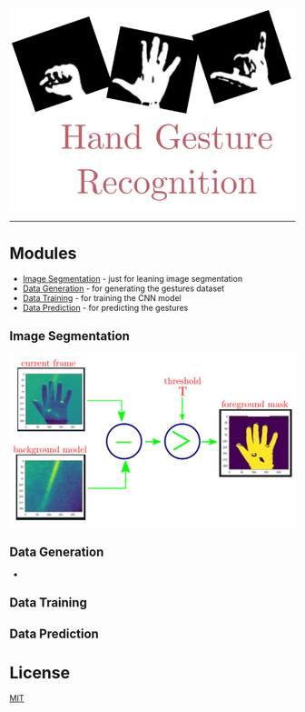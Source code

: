 <p align="center">
    <img src="img/main.svg" />
</p>

---

# Modules

- [Image Segmentation](./image_segimentation.ipynb) - just for leaning image segmentation
- [Data Generation](./data_generation.ipynb) - for generating the gestures dataset
- [Data Training](./data_training.ipynb) - for training the CNN model
- [Data Prediction](./data_predict.ipynb) - for predicting the gestures

## Image Segmentation

<p align="center">
    <img src="img/segmentation.svg" />
</p>

## Data Generation

- 

## Data Training

## Data Prediction


# License

[MIT](./license)